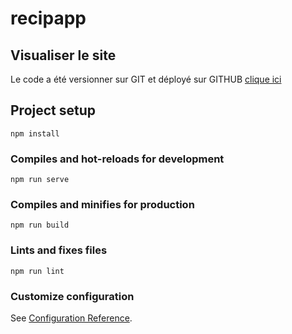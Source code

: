 # recipapp

## Visualiser le site
Le code a été versionner sur GIT et déployé sur GITHUB [clique ici](hhttps://mehdiboutab.github.io/recipapp/)


## Project setup
```
npm install
```

### Compiles and hot-reloads for development
```
npm run serve
```

### Compiles and minifies for production
```
npm run build
```

### Lints and fixes files
```
npm run lint
```

### Customize configuration
See [Configuration Reference](https://cli.vuejs.org/config/).
